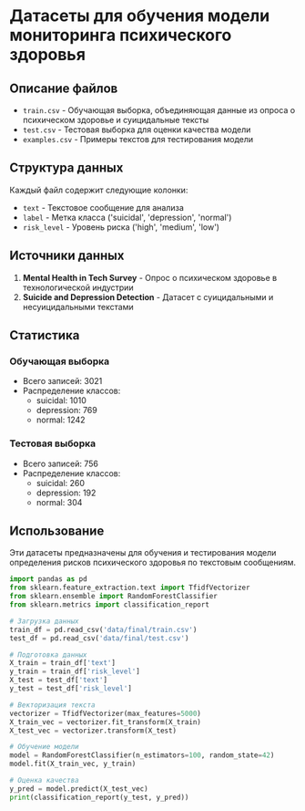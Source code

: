 # Датасеты для обучения модели мониторинга психического здоровья

## Описание файлов

- `train.csv` - Обучающая выборка, объединяющая данные из опроса о психическом здоровье и суицидальные тексты
- `test.csv` - Тестовая выборка для оценки качества модели
- `examples.csv` - Примеры текстов для тестирования модели

## Структура данных

Каждый файл содержит следующие колонки:
- `text` - Текстовое сообщение для анализа
- `label` - Метка класса ('suicidal', 'depression', 'normal')
- `risk_level` - Уровень риска ('high', 'medium', 'low')

## Источники данных

1. **Mental Health in Tech Survey** - Опрос о психическом здоровье в технологической индустрии
2. **Suicide and Depression Detection** - Датасет с суицидальными и несуицидальными текстами

## Статистика

### Обучающая выборка
- Всего записей: 3021
- Распределение классов:
  - suicidal: 1010
  - depression: 769
  - normal: 1242

### Тестовая выборка
- Всего записей: 756
- Распределение классов:
  - suicidal: 260
  - depression: 192
  - normal: 304

## Использование

Эти датасеты предназначены для обучения и тестирования модели определения рисков психического здоровья по текстовым сообщениям.

```python
import pandas as pd
from sklearn.feature_extraction.text import TfidfVectorizer
from sklearn.ensemble import RandomForestClassifier
from sklearn.metrics import classification_report

# Загрузка данных
train_df = pd.read_csv('data/final/train.csv')
test_df = pd.read_csv('data/final/test.csv')

# Подготовка данных
X_train = train_df['text']
y_train = train_df['risk_level']
X_test = test_df['text']
y_test = test_df['risk_level']

# Векторизация текста
vectorizer = TfidfVectorizer(max_features=5000)
X_train_vec = vectorizer.fit_transform(X_train)
X_test_vec = vectorizer.transform(X_test)

# Обучение модели
model = RandomForestClassifier(n_estimators=100, random_state=42)
model.fit(X_train_vec, y_train)

# Оценка качества
y_pred = model.predict(X_test_vec)
print(classification_report(y_test, y_pred))
```
